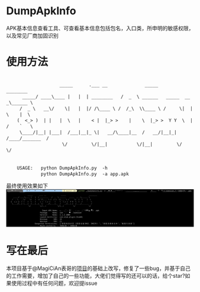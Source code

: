 # DumpApkInfo
APK基本信息查看工具、可查看基本信息包括包名，入口类，所申明的敏感权限，以及常见厂商加固识别
# 使用方法
```
    
                    _____      .___ __              _____                      ________   
      _____/ ____\____ |   |  | ________   /  _  \ ______   _____  __ _\______ \  
     /  _ \   __\/    \|   |  |/ /\____ \ /  /_\  \\____ \ /     \|  |  \    |  \ 
    (  <_> )  | |   |  \   |    < |  |_> >    |    \  |_> >  Y Y  \  |  /    `   \
     \____/|__| |___|  /___|__|_ \|   __/\____|__  /   __/|__|_|  /____/_______  /
                     \/         \/|__|           \/|__|         \/             \/ 
    
                                                                
    USAGE:   python DumpApkInfo.py  -h
             python DumpApkInfo.py  -a app.apk

```
最终使用效果如下
![](imgs/show.jpg)
# 写在最后
本项目基于@MagiCiAn表哥的[项目](https://github.com/MagiCiAn1/APKProtectionSearch)的基础上改写，修复了一些bug，并基于自己的工作需要，增加了自己的一些功能，大佬们觉得写的还可以的话，给个star?如果使用过程中有任何问题，欢迎提issue
